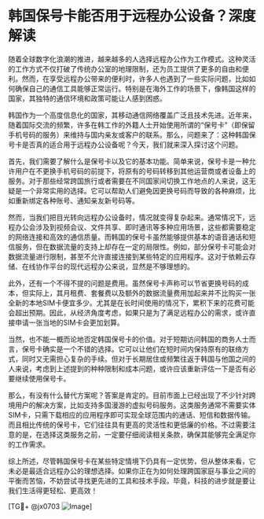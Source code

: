 # 韩国保号卡能否用于远程办公设备？深度解读

随着全球数字化浪潮的推进，越来越多的人选择远程办公作为工作模式。这种灵活的工作方式不仅打破了传统办公室的地理限制，还为员工提供了更多的自由和便利。然而，在享受远程办公带来的便利时，许多人也遇到了一些实际问题，比如如何确保自己的通信工具能够正常运行。特别是在海外工作的场景下，像韩国这样的国家，其独特的通信环境和政策可能让人感到困惑。

韩国作为一个高度信息化的国家，其移动通信网络覆盖广泛且技术先进。近年来，随着国际交流的频繁，许多在韩工作的外籍人士开始使用所谓的“保号卡”（即保留手机号码的服务）来维持与国内亲友或客户的联系。那么，问题来了：这种韩国保号卡是否真的适合用于远程办公设备呢？今天，我们就来深入探讨这个问题。

首先，我们需要了解什么是保号卡以及它的基本功能。简单来说，保号卡是一种允许用户在不更换手机号码的前提下，将原有的号码转移到其他运营商或者设备上的服务。对于那些经常跨国旅行或者需要在不同国家间切换工作地点的人来说，这无疑是一个非常实用的选择。它可以帮助人们避免因更换号码而导致的各种麻烦，比如重新绑定各种账号、通知亲友新号码等。

然而，当我们把目光转向远程办公设备时，情况就变得复杂起来。通常情况下，远程办公会涉及到视频会议、文件共享、即时通讯等多种应用场景，这些都需要稳定的网络连接和高效的通信质量。而韩国的保号卡虽然能够提供基本的语音通话和短信服务，但在数据流量的支持上却存在一定的局限性。例如，部分保号卡可能会对数据流量进行限制，甚至不允许直接连接到某些特定的应用程序。这对于依赖云存储、在线协作平台的现代远程办公来说，显然是不够理想的。

此外，还有一个不得不提的问题是费用。虽然保号卡声称可以节省更换号码的成本，但实际上，其月租费、套餐费以及额外的数据流量费用加起来并不比购买一张全新的本地SIM卡便宜多少。尤其是在长时间使用的情况下，累积下来的花费可能会超出预期。因此，从经济角度考虑，如果只是为了满足远程办公的需求，或许直接申请一张当地的SIM卡会更加划算。

当然，也不能一概而论地否定韩国保号卡的价值。对于短期访问韩国的商务人士而言，保号卡确实是一个不错的选择。它可以让他们在短时间内保持原有的联络方式，同时又无需担心复杂的手续。但对于长期居住或频繁往返于韩国与他国之间的人来说，考虑到上述提到的种种限制和成本问题，或许应该重新评估一下是否有必要继续使用保号卡。

那么，有没有什么替代方案呢？答案是肯定的。目前市面上已经出现了不少针对跨境用户的解决方案，比如支持多国漫游的虚拟号码服务。这类服务通常不需要实体SIM卡，只需下载相应的应用程序即可实现全球范围内的通话、短信和数据传输。而且相比传统的保号卡，它们往往具有更高的灵活性和更低廉的价格。不过需要注意的是，在选择这类服务之前，一定要仔细阅读相关条款，确保其能够完全满足你的工作需求。

综上所述，尽管韩国保号卡在某些特定情境下仍具有一定优势，但从整体来看，它未必是最适合远程办公的理想选择。如果你正在为如何处理跨国家庭与事业之间的平衡而苦恼，不妨尝试寻找更先进的工具和技术手段。毕竟，科技的进步就是要让我们生活得更轻松、更高效！

[TG💪+ @jx0703 ![Image](https://github.com/user-attachments/assets/dbca1d08-cadb-493c-b0ec-ad6f7a83f270)]